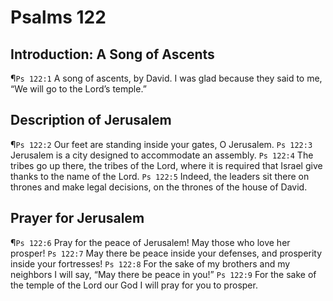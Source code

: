 # Psalms 122

## Introduction: A Song of Ascents
¶`Ps 122:1` A song of ascents, by David. I was glad because they said to me, “We will go to the Lord’s temple.”

## Description of Jerusalem
¶`Ps 122:2` Our feet are standing inside your gates, O Jerusalem.
`Ps 122:3` Jerusalem is a city designed to accommodate an assembly.
`Ps 122:4` The tribes go up there, the tribes of the Lord, where it is required that Israel give thanks to the name of the Lord.
`Ps 122:5` Indeed, the leaders sit there on thrones and make legal decisions, on the thrones of the house of David.

## Prayer for Jerusalem
¶`Ps 122:6` Pray for the peace of Jerusalem! May those who love her prosper!
`Ps 122:7` May there be peace inside your defenses, and prosperity inside your fortresses!
`Ps 122:8` For the sake of my brothers and my neighbors I will say, “May there be peace in you!”
`Ps 122:9` For the sake of the temple of the Lord our God I will pray for you to prosper.
